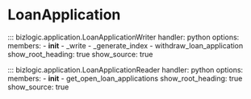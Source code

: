 # LoanApplication

::: bizlogic.application.LoanApplicationWriter
    handler: python
    options:
      members:
        - __init__
        - _write
        - _generate_index
        - withdraw_loan_application
      show_root_heading: true
      show_source: true

::: bizlogic.application.LoanApplicationReader
    handler: python
    options:
      members:
        - __init__
        - get_open_loan_applications
      show_root_heading: true
      show_source: true
